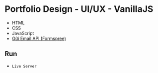 # Portfolio Design - UI/UX - VanillaJS
- HTML
- CSS
- JavaScript
- [Gửi Email API (Formspree)](https://formspree.io/)

## Run
- `Live Server`
